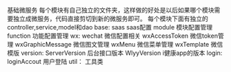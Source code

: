 基础微服务
    每个模块有自己独立的文件夹，这样做的好处是以后如果哪个模块需要独立成微服务，代码直接剪切到新的微服务即可。
    每个模块下面有独立的controller,service,model和dao
    base:
        saas  saas配置
        module 模块配置管理
        function 功能配置管理
    wx:
        wechat   微信配置相关
        wxAccessToken  微信token管理
        wxGraphicMessage    微信图文管理
        wxMenu  微信菜单管理
        wxTemplate  微信模版
    version: 
       ServerVersion 后台接口版本
       WlyyVersion i健康app的版本
    login:
       loginAccout 用户登陆 
    util：
        工具类
    